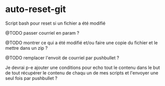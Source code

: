 # auto-reset-git
Script bash pour reset si un fichier a été modifié

@TODO passer courriel en param ?

@TODO montrer ce qui a été modifié et/ou faire une copie du fichier et le mettre dans un zip ?

@TODO remplacer l'envoit de courriel par pushbullet ?

Je devrai p-e ajouter une conditions pour echo tout le contenu dans le but de tout récupérer le contenu de chaqu un de mes scripts et l'envoyer une seul fois par pushbullet ?
